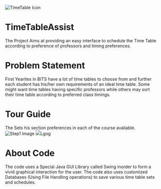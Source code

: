 ![TimeTable Icon](https://cdn.iconscout.com/icon/premium/png-256-thumb/timetable-15-767593.png)

# TimeTableAssist 
The Project Aims at providing an easy interface to schedule the Time Table according to preference of professors and timing preferences.

# Problem Statement
First Yearites in BITS have a lot of time tables to choose from and further each student has his/her own requirements of an ideal time table. Some might want time tables having specific professors while others may sort their time table according to preferred class timings. 

# Tour Guide
The Sets his section preferences in each of the course avaliable.
![Step1 Image](TT1.png)
<img src="file:///home/bhavya/Desktop/TT1.png">Lgog</img>

# About Code
The code uses a Special Java GUI Library called Swing inorder to form a vivid graphical interaction for the user. The code also uses customized Databases (Using  File Handling operations) to save various time table sets and schedules.
